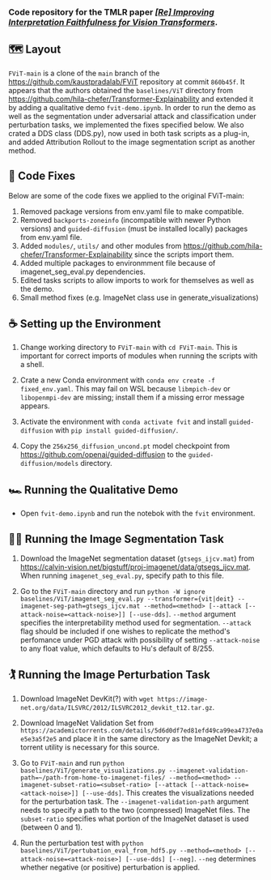 
### Code repository for the TMLR paper [_[Re] Improving Interpretation Faithfulness for Vision Transformers_](https://openreview.net/forum?id=Z0DhgU8fBt).

<!--
<br />
<img src="FViT-main/fig/dawg.png" width="657" height="200">
Reproduced attention heat maps by different interpretability methods.
-->

## 🗺️ Layout

`FViT-main` is a clone of the `main` branch of the https://github.com/kaustpradalab/FViT repository at commit `860b45f`. It appears that the authors obtained the `baselines/ViT` directory from https://github.com/hila-chefer/Transformer-Explainability and extended it by adding a qualitative demo `fvit-demo.ipynb`. In order to run the demo as well as the segmentation under adversarial attack and classification under perturbation tasks, we implemented the fixes specified below. We also crated a DDS class (DDS.py), now used in both task scripts as a plug-in, and added Attribution Rollout to the image segmentation script as another method.

## 👷 Code Fixes
Below are some of the code fixes we applied to the original FViT-main:
1. Removed package versions from env.yaml file to make compatible.
2. Removed `backports-zoneinfo` (incompatible with newer Python versions) and `guided-diffusion` (must be installed locally) packages from env.yaml file.
3. Added `modules/`, `utils/` and other modules from https://github.com/hila-chefer/Transformer-Explainability since the scripts import them.
4. Added multiple packages to environmment file because of imagenet_seg_eval.py dependencies.
5. Edited tasks scripts to allow imports to work for themselves as well as the demo.
6. Small method fixes (e.g. ImageNet class use in generate_visualizations)

## ☕ Setting up the Environment

1. Change working directory to `FViT-main` with `cd FViT-main`. This is important for correct imports of modules when running the scripts with a shell.

2. Crate a new Conda environment with `conda env create -f fixed_env.yaml`. This may fail on WSL because `libmpich-dev` or `libopenmpi-dev` are missing; install them if a missing error message appears.

3. Activate the environment with `conda activate fvit` and install `guided-diffusion` with `pip install guided-diffusion/`.

4. Copy the `256x256_diffusion_uncond.pt` model checkpoint from https://github.com/openai/guided-diffusion to the `guided-diffusion/models` directory.


## 🏎️ Running the Qualitative Demo

- Open `fvit-demo.ipynb` and run the notebok with the `fvit` environment.


## 🏃‍♀️ Running the Image Segmentation Task

1. Download the ImageNet segmentation dataset (`gtsegs_ijcv.mat`) from https://calvin-vision.net/bigstuff/proj-imagenet/data/gtsegs_ijcv.mat. When running `imagenet_seg_eval.py`, specify path to this file.

2. Go to the `FViT-main` directory and run `python -W ignore baselines/ViT/imagenet_seg_eval.py --transformer={vit|deit} --imagenet-seg-path=gtsegs_ijcv.mat --method=<method> [--attack [--attack-noise=<attack-noise>]] [--use-dds]`. `--method` argument specifies the interpretability method used for segmentation. `--attack` flag should be included if one wishes to replicate the method's perfomance under PGD attack with possibility of setting `--attack-noise` to any float value, which defaults to Hu's default of 8/255.


## 🏌️ Running the Image Perturbation Task
1. Download ImageNet DevKit(?) with `wget https://image-net.org/data/ILSVRC/2012/ILSVRC2012_devkit_t12.tar.gz`.

2. Download ImageNet Validation Set from `https://academictorrents.com/details/5d6d0df7ed81efd49ca99ea4737e0ae5e3a5f2e5` and place it in the same directory as the ImageNet Devkit; a torrent utility is necessary for this source.

3. Go to `FViT-main` and run `python baselines/ViT/generate_visualizations.py --imagenet-validation-path=~/path-from-home-to-imagenet-files/ --method=<method> --imagenet-subset-ratio=<subset-ratio> [--attack [--attack-noise=<attack-noise>]] [--use-dds]`. This creates the visualizations needed for the perturbation task. The `--imagenet-validation-path` argument needs to specify a path to the two (compressed) ImageNet files. The `subset-ratio` specifies what portion of the ImageNet dataset is used (between 0 and 1). 

4. Run the perturbation test with `python baselines/ViT/pertubation_eval_from_hdf5.py --method=<method> [--attack-noise=<attack-noise>] [--use-dds] [--neg]`. `--neg` determines whether negative (or positive) perturbation is applied.
